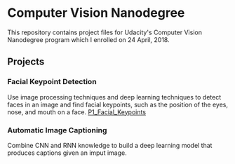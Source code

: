 # Computer Vision Nanodegree 

This repository contains project files for Udacity's Computer Vision Nanodegree program which I enrolled on 24 April, 2018.

## Projects

### Facial Keypoint Detection

Use image processing techniques and deep learning techniques to detect faces in an image and find facial keypoints, such as the position of the eyes, nose, and mouth on a face.
[P1_Facial_Keypoints](./tree/master/P1_Facial_Keypoints)

### Automatic Image Captioning

Combine CNN and RNN knowledge to build a deep learning model that produces captions given an imput image.
